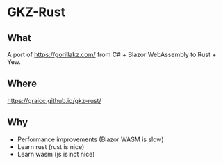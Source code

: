 # GKZ-Rust

## What
A port of https://gorillakz.com/ from C# + Blazor WebAssembly to Rust + Yew.

## Where
https://graicc.github.io/gkz-rust/

## Why
* Performance improvements (Blazor WASM is slow)
* Learn rust (rust is nice)
* Learn wasm (js is not nice)
